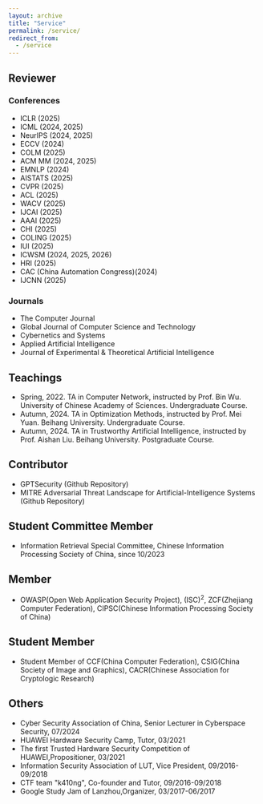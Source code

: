 ```yaml
---
layout: archive
title: "Service"
permalink: /service/
redirect_from:
  - /service
---
```


## Reviewer
### Conferences
* ICLR (2025)
* ICML (2024, 2025)
* NeurIPS (2024, 2025)
* ECCV (2024)
* COLM (2025)
* ACM MM (2024, 2025)
* EMNLP (2024)
* AISTATS (2025)
* CVPR (2025)
* ACL (2025)
* WACV (2025)
* IJCAI (2025)
* AAAI (2025)
* CHI (2025)
* COLING (2025)
* IUI (2025)
* ICWSM (2024, 2025, 2026)
* HRI (2025)
* CAC (China Automation Congress)(2024)
* IJCNN (2025)


### Journals
* The Computer Journal
* Global Journal of Computer Science and Technology
* Cybernetics and Systems
* Applied Artificial Intelligence
* Journal of Experimental & Theoretical Artificial Intelligence

## Teachings
* Spring, 2022. TA in Computer Network, instructed by Prof. Bin Wu. University of Chinese Academy of Sciences. Undergraduate Course.
* Autumn, 2024. TA in Optimization Methods, instructed by Prof. Mei Yuan. Beihang University. Undergraduate Course.
* Autumn, 2024. TA in Trustworthy Artificial Intelligence, instructed by Prof. Aishan Liu. Beihang University. Postgraduate Course.


## Contributor
* GPTSecurity (Github Repository)
* MITRE Adversarial Threat Landscape for Artificial-Intelligence Systems (Github Repository)

## Student Committee Member
* Information Retrieval Special Committee, Chinese Information Processing Society of China, since 10/2023

## Member
* OWASP(Open Web Application Security Project), (ISC)<sup>2</sup>, ZCF(Zhejiang Computer Federation), CIPSC(Chinese Information Processing Society of China)

## Student Member
* Student Member of CCF(China Computer Federation), CSIG(China Society of Image and Graphics), CACR(Chinese Association for Cryptologic Research)

## Others
* Cyber Security Association of China, Senior Lecturer in Cyberspace Security, 07/2024
* HUAWEI Hardware Security Camp, Tutor, 03/2021
* The first Trusted Hardware Security Competition of HUAWEI,Propositioner, 03/2021
* Information Security Association of LUT, Vice President, 09/2016-09/2018
* CTF team "k410ng", Co-founder and Tutor, 09/2016-09/2018
* Google Study Jam of Lanzhou,Organizer, 03/2017-06/2017
